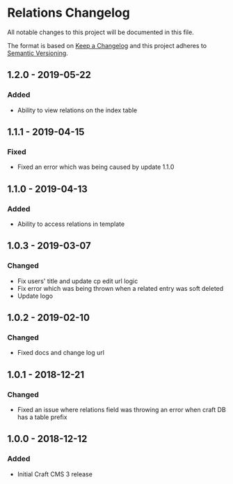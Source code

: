 # Relations Changelog

All notable changes to this project will be documented in this file.

The format is based on [Keep a Changelog](http://keepachangelog.com/) and this project adheres to [Semantic Versioning](http://semver.org/).

## 1.2.0 - 2019-05-22
### Added
- Ability to view relations on the index table

## 1.1.1 - 2019-04-15
### Fixed
- Fixed an error which was being caused by update 1.1.0

## 1.1.0 - 2019-04-13
### Added
- Ability to access relations in template

## 1.0.3 - 2019-03-07
### Changed
- Fix users' title and update cp edit url logic
- Fix error which was being thrown when a related entry was soft deleted
- Update logo

## 1.0.2 - 2019-02-10
### Changed
- Fixed docs and change log url

## 1.0.1 - 2018-12-21
### Changed
- Fixed an issue where relations field was throwing an error when craft DB has a table prefix

## 1.0.0 - 2018-12-12
### Added
- Initial Craft CMS 3 release
